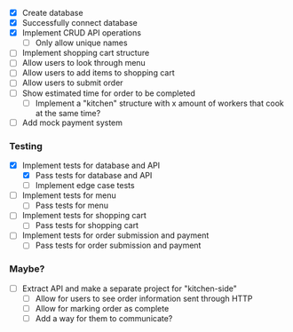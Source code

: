 - [x] Create database
- [x] Successfully connect database
- [x] Implement CRUD API operations
  - [ ] Only allow unique names

- [ ] Implement shopping cart structure
- [ ] Allow users to look through menu
- [ ] Allow users to add items to shopping cart
- [ ] Allow users to submit order
- [ ] Show estimated time for order to be completed
  - [ ] Implement a "kitchen" structure with x amount of workers that cook at the same time?
- [ ] Add mock payment system

### Testing

- [x] Implement tests for database and API
  - [x] Pass tests for database and API
  - [ ] Implement edge case tests
- [ ] Implement tests for menu
  - [ ] Pass tests for menu
- [ ] Implement tests for shopping cart
  - [ ] Pass tests for shopping cart
- [ ] Implement tests for order submission and payment
  - [ ] Pass tests for order submission and payment

### Maybe?

- [ ] Extract API and make a separate project for "kitchen-side"
  - [ ] Allow for users to see order information sent through HTTP
  - [ ] Allow for marking order as complete
  - [ ] Add a way for them to communicate?
